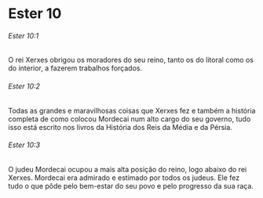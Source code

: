 # Ester 10

###### Ester 10:1

O rei Xerxes obrigou os moradores do seu reino, tanto os do litoral como os do interior, a fazerem trabalhos forçados.

###### Ester 10:2

Todas as grandes e maravilhosas coisas que Xerxes fez e também a história completa de como colocou Mordecai num alto cargo do seu governo, tudo isso está escrito nos livros da História dos Reis da Média e da Pérsia.

###### Ester 10:3

O judeu Mordecai ocupou a mais alta posição do reino, logo abaixo do rei Xerxes. Mordecai era admirado e estimado por todos os judeus. Ele fez tudo o que pôde pelo bem-estar do seu povo e pelo progresso da sua raça.

